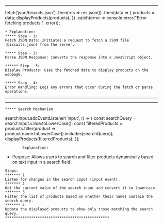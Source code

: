 ***********************************************

fetch('json/biscuits.json')
  .then(res => res.json())
  .then(data => {
    products = data;
    displayProducts(products);
  })
  .catch(error => console.error("Error fetching products:", error));



    * Explanation:
    ***** Step - 1: 
    Fetch JSON Data: Initiates a request to fetch a JSON file (biscuits.json) from the server.

    ***** Step - 2:
    Parse JSON Response: Converts the response into a JavaScript object.

    ****** Step - 3:
    Display Products: Uses the fetched data to display products on the webpage.

    ***** Step - 4:
    Error Handling: Logs any errors that occur during the fetch or parse operations.

****************************************************



***************************************************
    ***** Search Mechanism

searchInput.addEventListener('input', () => {
  const searchQuery = searchInput.value.toLowerCase();
  const filteredProducts = products.filter(product => product.name.toLowerCase().includes(searchQuery));
  displayProducts(filteredProducts);
});

            Explanation:
  *  Purpose: Allows users to search and filter products dynamically based on text input in a search field.

    Steps:
    ******* 1
    Listen for changes in the search input (input event).
    ******* 2
    Get the current value of the search input and convert it to lowercase.
    ******* 3
    Filter the list of products based on whether their names contain the search query.
    ******* 4
    Update the displayed products to show only those matching the search query.
    ************************************************